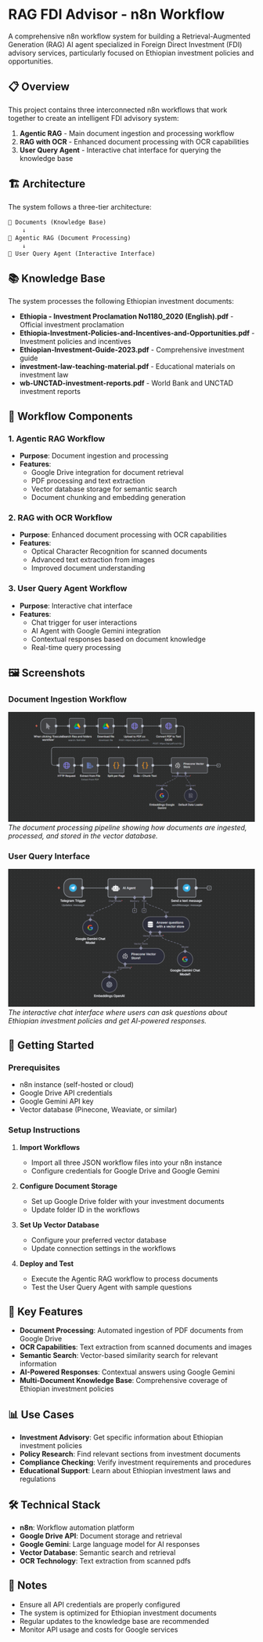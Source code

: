 # RAG FDI Advisor - n8n Workflow

A comprehensive n8n workflow system for building a Retrieval-Augmented Generation (RAG) AI agent specialized in Foreign Direct Investment (FDI) advisory services, particularly focused on Ethiopian investment policies and opportunities.

## 📋 Overview

This project contains three interconnected n8n workflows that work together to create an intelligent FDI advisory system:

1. **Agentic RAG** - Main document ingestion and processing workflow
2. **RAG with OCR** - Enhanced document processing with OCR capabilities
3. **User Query Agent** - Interactive chat interface for querying the knowledge base

## 🏗️ Architecture

The system follows a three-tier architecture:

```
📁 Documents (Knowledge Base)
    ↓
🔄 Agentic RAG (Document Processing)
    ↓
💬 User Query Agent (Interactive Interface)
```

## 📚 Knowledge Base

The system processes the following Ethiopian investment documents:

- **Ethiopia - Investment Proclamation No1180_2020 (English).pdf** - Official investment proclamation
- **Ethiopia-Investment-Policies-and-Incentives-and-Opportunities.pdf** - Investment policies and incentives
- **Ethiopian-Investment-Guide-2023.pdf** - Comprehensive investment guide
- **investment-law-teaching-material.pdf** - Educational materials on investment law
- **wb-UNCTAD-investment-reports.pdf** - World Bank and UNCTAD investment reports

## 🔧 Workflow Components

### 1. Agentic RAG Workflow

- **Purpose**: Document ingestion and processing
- **Features**:
  - Google Drive integration for document retrieval
  - PDF processing and text extraction
  - Vector database storage for semantic search
  - Document chunking and embedding generation

### 2. RAG with OCR Workflow

- **Purpose**: Enhanced document processing with OCR capabilities
- **Features**:
  - Optical Character Recognition for scanned documents
  - Advanced text extraction from images
  - Improved document understanding

### 3. User Query Agent Workflow

- **Purpose**: Interactive chat interface
- **Features**:
  - Chat trigger for user interactions
  - AI Agent with Google Gemini integration
  - Contextual responses based on document knowledge
  - Real-time query processing

## 🖼️ Screenshots

### Document Ingestion Workflow

![Ingestion Workflow](Screenshoots/ingestion-workflow.png)
_The document processing pipeline showing how documents are ingested, processed, and stored in the vector database._

### User Query Interface

![User Query Interface](Screenshoots/user-query.png)
_The interactive chat interface where users can ask questions about Ethiopian investment policies and get AI-powered responses._

## 🚀 Getting Started

### Prerequisites

- n8n instance (self-hosted or cloud)
- Google Drive API credentials
- Google Gemini API key
- Vector database (Pinecone, Weaviate, or similar)

### Setup Instructions

1. **Import Workflows**

   - Import all three JSON workflow files into your n8n instance
   - Configure credentials for Google Drive and Google Gemini

2. **Configure Document Storage**

   - Set up Google Drive folder with your investment documents
   - Update folder ID in the workflows

3. **Set Up Vector Database**

   - Configure your preferred vector database
   - Update connection settings in the workflows

4. **Deploy and Test**
   - Execute the Agentic RAG workflow to process documents
   - Test the User Query Agent with sample questions

## 🔑 Key Features

- **Document Processing**: Automated ingestion of PDF documents from Google Drive
- **OCR Capabilities**: Text extraction from scanned documents and images
- **Semantic Search**: Vector-based similarity search for relevant information
- **AI-Powered Responses**: Contextual answers using Google Gemini
- **Multi-Document Knowledge Base**: Comprehensive coverage of Ethiopian investment policies

## 📊 Use Cases

- **Investment Advisory**: Get specific information about Ethiopian investment policies
- **Policy Research**: Find relevant sections from investment documents
- **Compliance Checking**: Verify investment requirements and procedures
- **Educational Support**: Learn about Ethiopian investment laws and regulations

## 🛠️ Technical Stack

- **n8n**: Workflow automation platform
- **Google Drive API**: Document storage and retrieval
- **Google Gemini**: Large language model for AI responses
- **Vector Database**: Semantic search and retrieval
- **OCR Technology**: Text extraction from scanned pdfs

## 📝 Notes

- Ensure all API credentials are properly configured
- The system is optimized for Ethiopian investment documents
- Regular updates to the knowledge base are recommended
- Monitor API usage and costs for Google services
